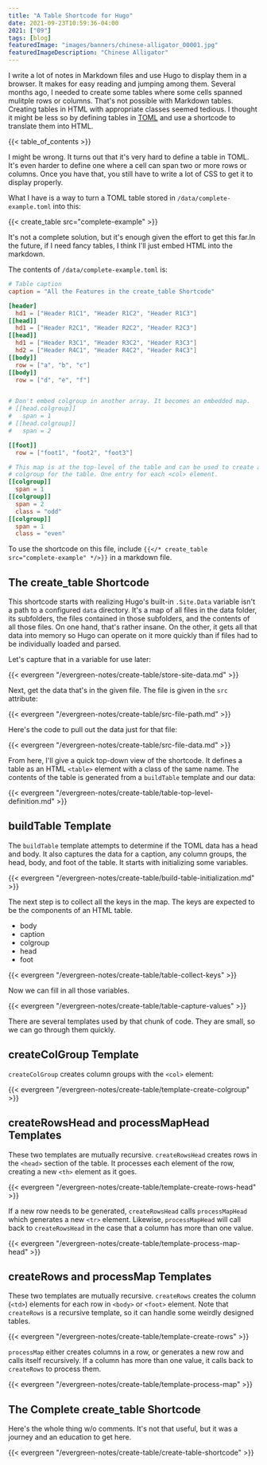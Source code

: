 ```yaml
---
title: "A Table Shortcode for Hugo"
date: 2021-09-23T10:59:36-04:00
2021: ["09"]
tags: [blog]
featuredImage: "images/banners/chinese-alligator_00001.jpg"
featuredImageDescription: "Chinese Alligator"
---
```

I write a lot of notes in Markdown files and use Hugo to display them in a browser. It makes for easy reading and jumping among them. Several months ago, I needed to create some tables where some cells spanned mulitple rows or columns. That's not possible with Markdown tables. Creating tables in HTML with appropriate classes seemed tedious. I thought it might be less so by defining tables in [TOML](https://toml.io/en/) and use a shortcode to translate them into HTML.
<!--more-->
{{< table_of_contents >}}

I might be wrong. It turns out that it's very hard to define a table in TOML. It's even harder to define one where a cell can span two or more rows or columns. Once you have that, you still have to write a lot of CSS to get it to display properly.

What I have is a way to turn a TOML table stored in `/data/complete-example.toml` into this:

{{< create_table src="complete-example" >}}

It's not a complete solution, but it's enough given the effort to get this far.In the future, if I need fancy tables, I think I'll just embed HTML into the markdown.

The contents of `/data/complete-example.toml` is:

```toml
# Table caption
caption = "All the Features in the create_table Shortcode"

[header]
  hd1 = ["Header R1C1", "Header R1C2", "Header R1C3"]
[[head]]
  hd1 = ["Header R2C1", "Header R2C2", "Header R2C3"]
[[head]]
  hd1 = ["Header R3C1", "Header R3C2", "Header R3C3"]
  hd2 = ["Header R4C1", "Header R4C2", "Header R4C3"]
[[body]]
  row = ["a", "b", "c"]
[[body]]
  row = ["d", "e", "f"]


# Don't embed colgroup in another array. It becomes an embedded map.
# [[head.colgroup]]
#   span = 1
# [[head.colgroup]]
#   span = 2

[[foot]]
  row = ["foot1", "foot2", "foot3"]

# This map is at the top-level of the table and can be used to create an HTML
# colgroup for the table. One entry for each <col> element.
[[colgroup]]
  span = 1
[[colgroup]]
  span = 2
  class = "odd"
[[colgroup]]
  span = 1
  class = "even"
```

To use the shortcode on this file, include `{{</* create_table src="complete-example" */>}}` in a markdown file.

## The create_table Shortcode

This shortcode starts with realizing Hugo's built-in `.Site.Data` variable isn't a path to a configured `data` directory. It's a map of all files in the data folder, its subfolders, the files contained in those subfolders, and the contents of all those files. On one hand, that's rather insane. On the other, it gets all that data into memory so Hugo can operate on it more quickly than if files had to be individually loaded and parsed.

Let's capture that in a variable for use later:

{{< evergreen "/evergreen-notes/create-table/store-site-data.md" >}}

Next, get the data that's in the given file. The file is given in the `src` attribute:

{{< evergreen "/evergreen-notes/create-table/src-file-path.md" >}}

Here's the code to pull out the data just for that file:

{{< evergreen "/evergreen-notes/create-table/src-file-data.md" >}}

From here, I'll give a quick top-down view of the shortcode. It defines a table as an HTML `<table>` element with a class of the same name. The contents of the table is generated from a `buildTable` template and our data:

{{< evergreen "/evergreen-notes/create-table/table-top-level-definition.md" >}}

## buildTable Template

The `buildTable` template attempts to determine if the TOML data has a head and body. It also captures the data for a caption, any column groups, the head, body, and foot of the table. It starts with initializing some variables.

{{< evergreen "/evergreen-notes/create-table/build-table-initialization.md" >}}

The next step is to collect all the keys in the map. The keys are expected to be the components of an HTML table.

- body
- caption
- colgroup
- head
- foot

{{< evergreen "/evergreen-notes/create-table/table-collect-keys" >}}

Now we can fill in all those variables.

{{< evergreen "/evergreen-notes/create-table/table-capture-values" >}}

There are several templates used by that chunk of code. They are small, so we can go through them quickly.

## createColGroup Template

`createColGroup` creates column groups with the `<col>` element:

{{< evergreen "/evergreen-notes/create-table/template-create-colgroup" >}}

## createRowsHead and  processMapHead Templates

These two templates are mutually recursive. `createRowsHead` creates rows in the `<head>` section of the table. It processes each element of the row, creating a new `<th>` element as it goes.

{{< evergreen "/evergreen-notes/create-table/template-create-rows-head" >}}

If a new row needs to be generated, `createRowsHead` calls `processMapHead` which generates a new `<tr>` element. Likewise, `processMapHead` will call back to `createRowsHead` in the case that a column has more than one value.

{{< evergreen "/evergreen-notes/create-table/template-process-map-head" >}}

## createRows and processMap Templates

These two templates are mutually recursive. `createRows` creates the column (`<td>`) elements for each row in `<body>` or `<foot>` element. Note that `createRows` is a recursive template, so it can handle some weirdly designed tables.

{{< evergreen "/evergreen-notes/create-table/template-create-rows" >}}

`processMap` either creates columns in a row, or generates a new row and calls itself recursively. If a column has more than one value, it calls back to `createRows` to process them.

{{< evergreen "/evergreen-notes/create-table/template-process-map" >}}

## The Complete create_table Shortcode

Here's the whole thing w/o comments. It's not that useful, but it was a journey and an education to get here.

{{< evergreen "/evergreen-notes/create-table/create-table-shortcode" >}}
